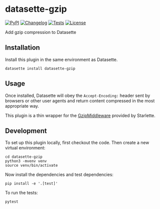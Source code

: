 # datasette-gzip

[![PyPI](https://img.shields.io/pypi/v/datasette-gzip.svg)](https://pypi.org/project/datasette-gzip/)
[![Changelog](https://img.shields.io/github/v/release/simonw/datasette-gzip?include_prereleases&label=changelog)](https://github.com/simonw/datasette-gzip/releases)
[![Tests](https://github.com/simonw/datasette-gzip/workflows/Test/badge.svg)](https://github.com/simonw/datasette-gzip/actions?query=workflow%3ATest)
[![License](https://img.shields.io/badge/license-Apache%202.0-blue.svg)](https://github.com/simonw/datasette-gzip/blob/main/LICENSE)

Add gzip compression to Datasette

## Installation

Install this plugin in the same environment as Datasette.

    datasette install datasette-gzip

## Usage

Once installed, Datasette will obey the `Accept-Encoding:` header sent by browsers or other user agents and return content compressed in the most appropriate way.

This plugin is a thin wrapper for the [GzipMiddleware](https://www.starlette.io/middleware/#gzipmiddleware) provided by Starlette.

## Development

To set up this plugin locally, first checkout the code. Then create a new virtual environment:

    cd datasette-gzip
    python3 -mvenv venv
    source venv/bin/activate

Now install the dependencies and test dependencies:

    pip install -e '.[test]'

To run the tests:

    pytest
